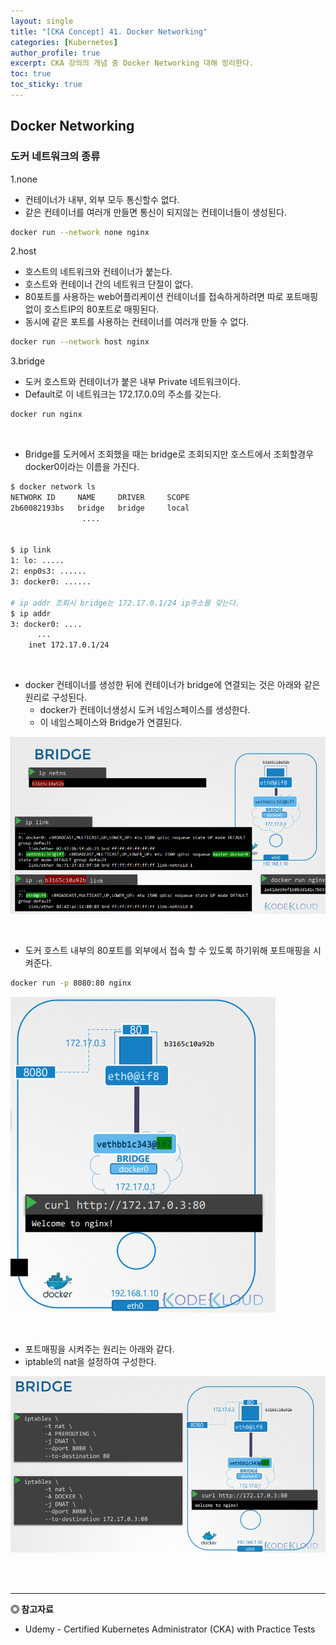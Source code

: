 ```yaml
---
layout: single
title: "[CKA Concept] 41. Docker Networking"
categories: [Kubernetes]
author_profile: true
excerpt: CKA 강의의 개념 중 Docker Networking 대해 정리한다. 
toc: true
toc_sticky: true
---
```


## Docker Networking

### 도커 네트워크의 종류
1.none
- 컨테이너가 내부, 외부 모두 통신할수 없다.
- 같은 컨테이너를 여러개 만들면 통신이 되지않는 컨테이너들이 생성된다.

```bash
docker run --network none nginx
```

2.host
- 호스트의 네트워크와 컨테이너가 붙는다.
- 호스트와 컨테이너 간의 네트워크 단절이 없다.
- 80포트를 사용하는 web어플리케이션 컨테이너를 접속하게하려면 따로 포트매핑 없이 호스트IP의 80포트로 매핑된다.
- 동시에 같은 포트를 사용하는 컨테이너를 여러개 만들 수 없다.

```bash
docker run --network host nginx
```

3.bridge
- 도커 호스트와 컨테이너가 붙은 내부 Private 네트워크이다.
- Default로 이 네트워크는 172.17.0.0의 주소를 갖는다.

```bash
docker run nginx
```

<br>

- Bridge를 도커에서 조회했을 때는 bridge로 조회되지만 호스트에서 조회할경우 docker0이라는 이름을 가진다.

```bash
$ docker network ls
NETWORK ID     NAME     DRIVER     SCOPE
2b60082193bs   bridge   bridge     local
                ....


$ ip link
1: lo: .....
2: enp0s3: ......
3: docker0: ......

# ip addr 조회시 bridge는 172.17.0.1/24 ip주소를 갖는다.
$ ip addr
3: docker0: ....
      ... 
    inet 172.17.0.1/24
```

<br>

- docker 컨테이너를 생성한 뒤에 컨테이너가 bridge에 연결되는 것은 아래와 같은 원리로 구성된다.
    - docker가 컨테이너생성시 도커 네임스페이스를 생성한다.
    - 이 네임스페이스와 Bridge가 연결된다.

![](/assets/img/kubernetes/42_docker_network_2.png)

<br>

- 도커 호스트 내부의 80포트를 외부에서 접속 할 수 있도록 하기위해 포트매핑을 시켜준다.

```bash
docker run -p 8080:80 nginx
```

![](/assets/img/kubernetes/42_docker_network_1.png)

<br>

- 포트매핑을 시켜주는 원리는 아래와 같다.
- iptable의 nat을 설정하여 구성한다.

![](/assets/img/kubernetes/42_docker_network_3.png)



<br>
<br>


------------------
**◎ 참고자료**
- Udemy - Certified Kubernetes Administrator (CKA) with Practice Tests
